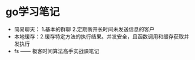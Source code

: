 # go学习笔记

* 简易聊天： 1.基本的群聊 2.定期断开长时间未发送信息的客户
* 本地缓存：2.缓存特定方法的执行结果。并发安全，且函数调用和缓存获取并发执行
* fs —— 极客时间算法高手实战课笔记

